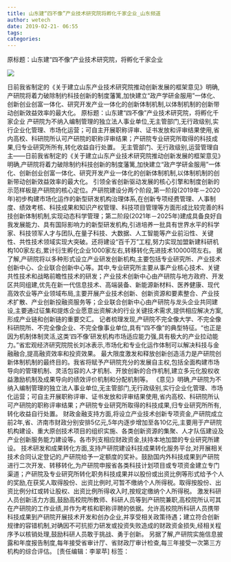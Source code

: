 ```yaml
---
title: 山东建“四不像”产业技术研究院将孵化千家企业_山东频道
author: wetech
date: 2019-02-21- 06:55
tags: 
categories: 
---
```

原标题：山东建“四不像”产业技术研究院，将孵化千家企业
<!-- more -->
                
<img align="center" border="0" src="http://p2.ifengimg.com/a/2016/0810/204c433878d5cf9size1_w16_h16.png" />
                
            
日前我省制定的《关于建立山东产业技术研究院推动创新发展的框架意见》明确,产研院将着力破除制约科技创新的制度藩篱,加快建立“政产学研金服用”一体化、创新创业创富一体化、研究开发产业一体化的创新体制机制,以体制机制的创新带动创新效益效率的最大化。
原标题：山东建“四不像”产业技术研究院，将孵化千家企业
产研院为不纳入编制管理的独立法人事业单位,无主管部门,无行政级别,实行企业化管理、市场化运营；可自主开展职称评审、证书发放和评审结果使用,省内高校、科研院所认可产研院的职称评审结果；产研院专业研究所取得的科技成果,归专业研究所所有,转化收益自行处置。
无主管部门、无行政级别,运营管理自主——日前我省制定的《关于建立山东产业技术研究院推动创新发展的框架意见》明确,产研院将着力破除制约科技创新的制度藩篱,加快建立“政产学研金服用”一体化、创新创业创富一体化、研究开发产业一体化的创新体制机制,以体制机制的创新带动创新效益效率的最大化。
引领全省创新驱动发展的核心引擎和制度创新的示范样板是产研院的核心定位。产研院建设分两个阶段,第一阶段(2019年－2020年)初步构建市场化运作的新型研发机构治理体系,在创新专项经费管理、人事制度、绩效考核、科技成果和知识产权管理、科技项目管理等方面形成比较完善的科技创新体制机制,实现动态科学管理；第二阶段(2021年－2025年)建成具备良好自我发展能力、具有国际影响力的新型研发机构,引进培养一批具有世界水平的科学家、科技领军人才与团队,在量子科技、大数据、人工智能等产业前沿性、关键性、共性技术领域实现大突破。还将建设“百千万”工程,努力实现加盟新建科研机构100家左右,累计衍生孵化企业1000家左右,转移转化先进技术10000项左右。
据了解,产研院将以多种形式设立产业研发创新机构,主要包括专业研究所、产业技术创新中心、企业联合创新中心等。其中,专业研究所主要从事产业核心技术、关键共性技术和战略前瞻性技术的研发；产业技术创新中心由产研院与地方政府、开发区共同组建,优先在新一代信息技术、高端装备、新能源新材料、医养健康、现代高效农业等产业领域布局,主要开展产业技术创新、创新资源和要素整合、产业技术扩散、产业创新投融资服务等；企业联合创新中心由产研院与龙头企业共同建设,主要通过征集和提炼企业愿意出资解决的行业关键技术需求,提供相应解决方案,形成产业链和创新链的重要交汇。
记者梳理发现,产研院不完全像大学、不完全像科研院所、不完全像企业、不完全像事业单位,具有“四不像”的典型特征。“也正是因为机制体制灵活,这类‘四不像’研发机构市场适应能力强,具有极大的产业拉动能力。”省宏观经济研究院院长刘冰表示,市场化和专业化运作体制可以解决科技与金融融合,提高融资效率和投资效果。
最大限度激发和释放创新创造活力是产研院创新体制机制的最终目的。我省将赋予产研院充分的发展自主权,包括全面构建市场导向的管理机制、灵活包容的人才机制、开放创新的合作机制,建立多元化股权收益激励机制及成果导向的绩效评价机制和分配机制等。
《意见》明确,产研院为不纳入编制管理的独立法人事业单位,无主管部门,无行政级别,实行企业化管理、市场化运营；可自主开展职称评审、证书发放和评审结果使用,省内高校、科研院所认可产研院的职称评审结果；产研院专业研究所取得的科技成果,归专业研究所所有,转化收益自行处置。
财政金融支持方面,将设立产业技术创新专项资金,产研院成立前2年,省、济南市财政分别安排5亿元,5年内逐步增加至各10亿元,主要用于产研院机构建设、重大原创技术项目的组织实施、各类创新资源的集聚、人才队伍建设及产业创新服务能力建设等。各市列支相应财政资金,扶持本地加盟的专业研究所建设。
技术研发和成果转化方面,支持产研院建设科技成果转化服务平台,对开展相关技术合同认定登记的,产研院给予一定额度的奖补。鼓励国内外科技成果到产研院进行二次开发、转移转化,为产研院申报省各类科技计划项目或专项资金建立专门渠道；产研院及专业研究所转化职务科技成果并以股份或出资比例等形式给予个人的奖励,在获奖人取得股份、出资比例时,可暂不缴纳个人所得税。取得按股份、出资比例分红或转让股权、出资比例所得收入时,按规定缴纳个人所得税。
激发科研人员创新活力方面,鼓励高校院所教师、科研人员等到产研院兼职,高校院所认可其在产研院的工作业绩,并作为考核和职称评聘的依据。允许高校院所科研人员携带科技成果到产研院开展技术开发和创办企业,并享受相关政策待遇；建立符合创新规律的容错机制,对确因不可抗拒力研发或投资失败造成的财政资金损失,经相关程序予以核销处理,鼓励科研人员敢于挑战、勇于创新。
另据了解,产研院实施信息披露和年度报告制度,每年接受省审计厅、省财政厅审计检查,每三年接受一次第三方机构的综合评估。
[责任编辑：李翠苹]
标签：
 
             
